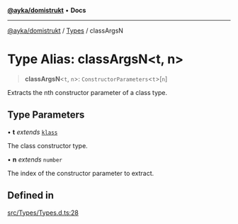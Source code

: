 [**@ayka/domistrukt**](../../../README.md) • **Docs**

***

[@ayka/domistrukt](../../../globals.md) / [Types](../README.md) / classArgsN

# Type Alias: classArgsN\<t, n\>

> **classArgsN**\<`t`, `n`\>: `ConstructorParameters`\<`t`\>\[`n`\]

Extracts the nth constructor parameter of a class type.

## Type Parameters

• **t** *extends* [`klass`](klass.md)

The class constructor type.

• **n** *extends* `number`

The index of the constructor parameter to extract.

## Defined in

[src/Types/Types.d.ts:28](https://github.com/AndreyMork/domistrukt/blob/9b256ecb394491e3c3ce021e778be2c15de76c25/src/Types/Types.d.ts#L28)
